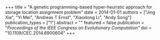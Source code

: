 +++
title = "A genetic programming-based hyper-heuristic approach for storage location assignment problem"
date = 2014-01-01
authors = ["Jing Xie", "Yi Mei", "Andreas T Ernst", "Xiaodong Li", "Andy Song"]
publication_types = ["1"]
abstract = ""
featured = false
publication = "*Proceedings of the IEEE Congress on Evolutionary Computation*"
doi = "10.1109/CEC.2014.6900604"
+++

